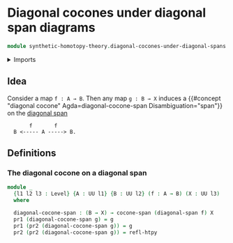# Diagonal cocones under diagonal span diagrams

```agda
module synthetic-homotopy-theory.diagonal-cocones-under-diagonal-spans where
```

<details><summary>Imports</summary>

```agda
open import foundation.dependent-pair-types
open import foundation.diagonal-spans
open import foundation.homotopies
open import foundation.universe-levels

open import synthetic-homotopy-theory.cocones-under-span-diagrams
```

</details>

## Idea

Consider a map `f : A → B`. Then any map `g : B → X` induces a
{{#concept "diagonal cocone" Agda=diagonal-cocone-span Disambiguation="span"}}
on the [diagonal span](foundation.diagonal-spans.md)

```text
       f       f
  B <----- A -----> B.
```

## Definitions

### The diagonal cocone on a diagonal span

```agda
module _
  {l1 l2 l3 : Level} {A : UU l1} {B : UU l2} (f : A → B) (X : UU l3)
  where

  diagonal-cocone-span : (B → X) → cocone-span (diagonal-span f) X
  pr1 (diagonal-cocone-span g) = g
  pr1 (pr2 (diagonal-cocone-span g)) = g
  pr2 (pr2 (diagonal-cocone-span g)) = refl-htpy
```
